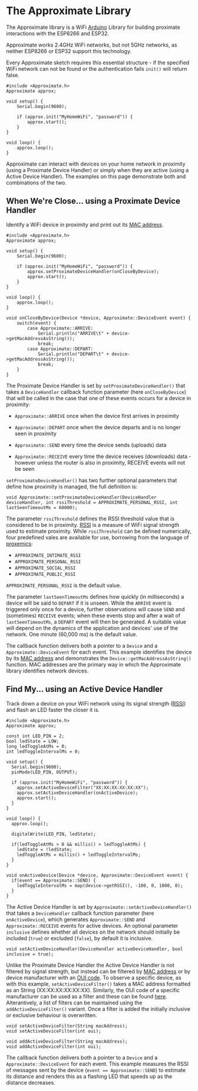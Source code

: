 # The Approximate Library
The Approximate library is a WiFi [Arduino](http://www.arduino.cc/download) Library for building proximate interactions with the ESP8266 and ESP32.

Approximate works 2.4GHz WiFi networks, but not 5GHz networks, as neither ESP8266 or ESP32 support this technology.

Every Approximate sketch requires this essential structure - if the specified WiFi network can not be found or the authentication fails `init()` will return false.

```
#include <Approximate.h>
Approximate approx;

void setup() {
    Serial.begin(9600);

    if (approx.init("MyHomeWiFi", "password")) {
        approx.start();
    }
}

void loop() {
    approx.loop();
}
```

Approximate can interact with devices on your home network in proximity (using a Proximate Device Handler) or simply when they are active (using a Active Device Handler). The examples on this page demonstrate both and combinations of the two.

## When We're Close... using a Proximate Device Handler
Identify a WiFi device in proximity and print out its [MAC address](https://en.wikipedia.org/wiki/MAC_address).

```
#include <Approximate.h>
Approximate approx;

void setup() {
    Serial.begin(9600);

    if (approx.init("MyHomeWiFi", "password")) {
        approx.setProximateDeviceHandler(onCloseByDevice);
        approx.start();
    }
}

void loop() {
    approx.loop();
}

void onCloseByDevice(Device *device, Approximate::DeviceEvent event) {
    switch(event) {
        case Approximate::ARRIVE:
            Serial.println("ARRIVE\t" + device->getMacAddressAsString());
            break;
        case Approximate::DEPART:
            Serial.println("DEPART\t" + device->getMacAddressAsString());
            break;
    }
}
```

The Proximate Device Handler is set by `setProximateDeviceHandler()` that takes a `DeviceHandler` callback function parameter (here `onCloseByDevice`) that will be called in the case that one of these events occurs for a device in proximity:

* `Approximate::ARRIVE` once when the device first arrives in proximity
* `Approximate::DEPART` once when the device departs and is no longer seen in proximity
* `Approximate::SEND` every time the device sends (uploads) data

* `Approximate::RECEIVE` every time the device receives (downloads) data - however unless the router is also in proximity, RECEIVE events will not be seen

`setProximateDeviceHandler()` has two further optional parameters that define how proximity is managed, the full definition is:

```
void Approximate::setProximateDeviceHandler(DeviceHandler deviceHandler, int rssiThreshold = APPROXIMATE_PERSONAL_RSSI, int lastSeenTimeoutMs = 60000);
```

The parameter `rssiThreshold` defines the RSSI threshold value that is considered to be in proximity. [RSSI](https://en.wikipedia.org/wiki/Received_signal_strength_indication) is a measure of WiFi signal strength used to estimate proximity. While `rssiThreshold` can be defined numerically, four predefined vales are available for use, borrowing from the language of [proxemics](https://en.wikipedia.org/wiki/Proxemics):

* `APPROXIMATE_INTIMATE_RSSI`
* `APPROXIMATE_PERSONAL_RSSI`
* `APPROXIMATE_SOCIAL_RSSI`
* `APPROXIMATE_PUBLIC_RSSI`

`APPROXIMATE_PERSONAL_RSSI` is the default value.

The parameter `lastSeenTimeoutMs` defines how quickly (in milliseconds) a device will be said to `DEPART` if it is unseen. While the `ARRIVE` event is triggered only once for a device, further observations will cause `SEND` and (sometimes) `RECEIVE` events; when these events stop and after a wait of `lastSeenTimeoutMs`, a `DEPART` event will then be generated. A suitable value will depend on the dynamics of the application and devices' use of the network. One minute (60,000 ms) is the default value.

The callback function delivers both a pointer to a `Device` and a `Approximate::DeviceEvent` for each event. This example identifies the device by its [MAC address](https://en.wikipedia.org/wiki/MAC_address) and demonstrates the `Device::getMacAddressAsString()` function. MAC addresses are the primary way in which the Approximate library identifies network devices.

## Find My...  using an Active Device Handler
Track down a device on your WiFi network using its signal strength ([RSSI](https://en.wikipedia.org/wiki/Received_signal_strength_indication)) and flash an LED faster the closer it is.

```
#include <Approximate.h>
Approximate approx;

const int LED_PIN = 2;
bool ledState = LOW;
long ledToggleAtMs = 0;
int ledToggleIntervalMs = 0;

void setup() {
  Serial.begin(9600);
  pinMode(LED_PIN, OUTPUT);

  if (approx.init("MyHomeWiFi", "password")) {
    approx.setActiveDeviceFilter("XX:XX:XX:XX:XX:XX");
    approx.setActiveDeviceHandler(onActiveDevice);
    approx.start();
  }
}

void loop() {
  approx.loop();

  digitalWrite(LED_PIN, ledState);
  
  if(ledToggleAtMs > 0 && millis() > ledToggleAtMs) {
    ledState = !ledState;
    ledToggleAtMs = millis() + ledToggleIntervalMs;
  }
}

void onActiveDevice(Device *device, Approximate::DeviceEvent event) {
  if(event == Approximate::SEND) {  
    ledToggleIntervalMs = map(device->getRSSI(), -100, 0, 1000, 0);
  }
}
```

The Active Device Handler is set by `Approximate::setActiveDeviceHandler()` that takes a `DeviceHandler` callback function parameter (here `onActiveDevice`), which generates `Approximate::SEND` and `Approximate::RECEIVE` events for active devices. An optional parameter `inclusive` defines whether all devices on the network should initially be included (`true`) or excluded (`false`), by default it is inclusive.

```
void setActiveDeviceHandler(DeviceHandler activeDeviceHandler, bool inclusive = true);
```

Unlike the Proximate Device Handler the Active Device Handler is not filtered by signal strength, but instead can be filtered by [MAC address](https://en.wikipedia.org/wiki/MAC_address) or by device manufacturer with an [OUI code](https://en.wikipedia.org/wiki/Organizationally_unique_identifier). To observe a specific device, as with this example, `setActiveDeviceFilter()` takes a MAC address formatted as an String (XX:XX:XX:XX:XX:XX). Similarly, the OUI code of a specific manufacturer can be used as a filter and these can be found [here](http://standards-oui.ieee.org/oui.txt). Alterantively, a list of filters can be maintained using the `addActiveDeviceFilter()` variant. Once a filter is added the initially inclusive or exclusive behaviour is overwritten.

```
void setActiveDeviceFilter(String macAddress);
void setActiveDeviceFilter(int oui);

void addActiveDeviceFilter(String macAddress);
void addActiveDeviceFilter(int oui);
```

The callback function delivers both a pointer to a `Device` and a `Approximate::DeviceEvent` for each event. This example measures the RSSI of messages sent by the device (`event == Approximate::SEND`) to estimate its distance and renders this as a flashing LED that speeds up as the distance decreases.